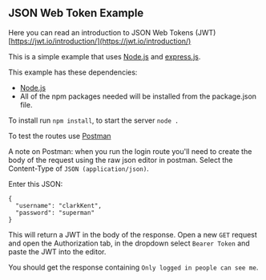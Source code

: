 ## JSON Web Token Example
Here you can read an introduction to JSON Web Tokens (JWT) [https://jwt.io/introduction/](https://jwt.io/introduction/)

This is a simple example that uses [Node.js](https://nodejs.org/en/) and [express.js](https://github.com/expressjs).

This example has these dependencies:
* [Node.js](https://nodejs.org/en/)
* All of the npm packages needed will be installed from the package.json file.

To install run `npm install`, to start the server `node .`

To test the routes use [Postman](https://www.getpostman.com/)

A note on Postman: when you run the login route you'll need to create the body of the request using the raw json editor in postman. Select the Content-Type of `JSON (application/json)`.

Enter this JSON:

```
{
  "username": "clarkKent",
  "password": "superman"
}
```

This will return a JWT in the body of the response. Open a new `GET` request and open the Authorization tab, in the dropdown select `Bearer Token` and paste the JWT into the editor. 

You should get the response containing `Only logged in people can see me`.
